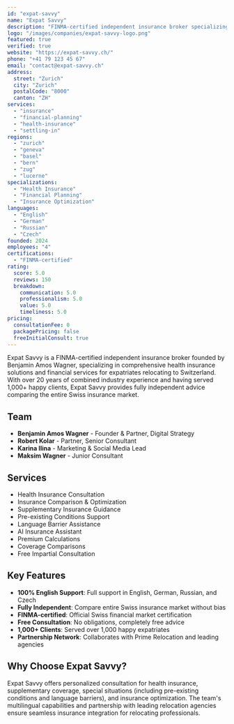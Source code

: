 ```yaml
---
id: "expat-savvy"
name: "Expat Savvy"
description: "FINMA-certified independent insurance broker specializing in comprehensive health insurance solutions and financial services for expatriates relocating to Switzerland."
logo: "/images/companies/expat-savvy-logo.png"
featured: true
verified: true
website: "https://expat-savvy.ch/"
phone: "+41 79 123 45 67"
email: "contact@expat-savvy.ch"
address:
  street: "Zurich"
  city: "Zurich"
  postalCode: "8000"
  canton: "ZH"
services:
  - "insurance"
  - "financial-planning"
  - "health-insurance"
  - "settling-in"
regions:
  - "zurich"
  - "geneva"
  - "basel"
  - "bern"
  - "zug"
  - "lucerne"
specializations:
  - "Health Insurance"
  - "Financial Planning"
  - "Insurance Optimization"
languages:
  - "English"
  - "German"
  - "Russian"
  - "Czech"
founded: 2024
employees: "4"
certifications:
  - "FINMA-certified"
rating:
  score: 5.0
  reviews: 150
  breakdown:
    communication: 5.0
    professionalism: 5.0
    value: 5.0
    timeliness: 5.0
pricing:
  consultationFee: 0
  packagePricing: false
  freeInitialConsult: true
---
```


Expat Savvy is a FINMA-certified independent insurance broker founded by Benjamin Amos Wagner, specializing in comprehensive health insurance solutions and financial services for expatriates relocating to Switzerland. With over 20 years of combined industry experience and having served 1,000+ happy clients, Expat Savvy provides fully independent advice comparing the entire Swiss insurance market.

## Team

- **Benjamin Amos Wagner** - Founder & Partner, Digital Strategy
- **Robert Kolar** - Partner, Senior Consultant
- **Karina Ilina** - Marketing & Social Media Lead
- **Maksim Wagner** - Junior Consultant

## Services

- Health Insurance Consultation
- Insurance Comparison & Optimization
- Supplementary Insurance Guidance
- Pre-existing Conditions Support
- Language Barrier Assistance
- AI Insurance Assistant
- Premium Calculations
- Coverage Comparisons
- Free Impartial Consultation

## Key Features

- **100% English Support**: Full support in English, German, Russian, and Czech
- **Fully Independent**: Compare entire Swiss insurance market without bias
- **FINMA-certified**: Official Swiss financial market certification
- **Free Consultation**: No obligations, completely free advice
- **1,000+ Clients**: Served over 1,000 happy expatriates
- **Partnership Network**: Collaborates with Prime Relocation and leading agencies

## Why Choose Expat Savvy?

Expat Savvy offers personalized consultation for health insurance, supplementary coverage, special situations (including pre-existing conditions and language barriers), and insurance optimization. The team's multilingual capabilities and partnership with leading relocation agencies ensure seamless insurance integration for relocating professionals.
